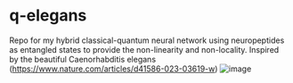 # q-elegans
Repo for my hybrid classical-quantum neural network using neuropeptides as entangled states to provide the non-linearity and non-locality. Inspired by the beautiful Caenorhabditis elegans (https://www.nature.com/articles/d41586-023-03619-w)
![image](https://github.com/oscars47/q-elegans/assets/106777951/a37ccbce-14a3-478e-9c23-c491654d0a04)

